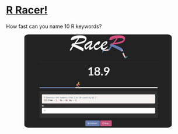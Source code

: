 # [R Racer!](https://spannbaueradam.shinyapps.io/raceR/)
How fast can you name 10 R keywords?

<p align="center">
  <a href="https://spannbaueradam.shinyapps.io/raceR/">
    <img src="www/r-racer-screen.png" width="80%" style="border-radius: 3%">
  </a>
</p>


